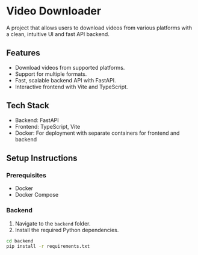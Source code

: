 # Video Downloader

A project that allows users to download videos from various platforms with a clean, intuitive UI and fast API backend.

## Features

- Download videos from supported platforms.
- Support for multiple formats.
- Fast, scalable backend API with FastAPI.
- Interactive frontend with Vite and TypeScript.

## Tech Stack

- Backend: FastAPI
- Frontend: TypeScript, Vite
- Docker: For deployment with separate containers for frontend and backend

## Setup Instructions

### Prerequisites

- Docker
- Docker Compose

### Backend

1. Navigate to the `backend` folder.
2. Install the required Python dependencies.

```bash
cd backend
pip install -r requirements.txt
```
